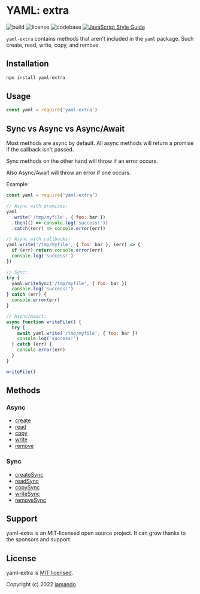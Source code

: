 # YAML: extra

![build](https://github.com/iamando/yaml-extra/workflows/build/badge.svg)
![license](https://img.shields.io/github/license/iamando/yaml-extra?color=success)
![codebase](https://github.com/iamando/yaml-extra/workflows/codebase/badge.svg)
[![JavaScript Style Guide](https://img.shields.io/badge/code_style-standard-brightgreen.svg)](https://standardjs.com)

`yaml-extra` contains methods that aren't included in the `yaml` package. Such create, read, write, copy, and remove.

## Installation

```bash
npm install yaml-extra
```

## Usage

```js
const yaml = require('yaml-extra')
```

## Sync vs Async vs Async/Await

Most methods are async by default. All async methods will return a promise if the callback isn't passed.

Sync methods on the other hand will throw if an error occurs.

Also Async/Await will throw an error if one occurs.

Example:

```js
const yaml = require('yaml-extra')

// Async with promises:
yaml
  .write('/tmp/myfile', { foo: bar })
  .then(() => console.log('success!'))
  .catch((err) => console.error(err))

// Async with callbacks:
yaml.write('/tmp/myfile', { foo: bar }, (err) => {
  if (err) return console.error(err)
  console.log('success!')
})

// Sync:
try {
  yaml.writeSync('/tmp/myfile', { foo: bar })
  console.log('success!')
} catch (err) {
  console.error(err)
}

// Async/Await:
async function writeFile() {
  try {
    await yaml.write('/tmp/myfile', { foo: bar })
    console.log('success!')
  } catch (err) {
    console.error(err)
  }
}

writeFile()
```

## Methods

### Async

- [create](docs/create.md)
- [read](docs/read.md)
- [copy](docs/copy.md)
- [write](docs/write.md)
- [remove](docs/remove.md)

### Sync

- [createSync](docs/create-sync.md)
- [readSync](docs/read-sync.md)
- [copySync](docs/copy-sync.md)
- [writeSync](docs/write-sync.md)
- [removeSync](docs/remove-sync.md)

## Support

yaml-extra is an MIT-licensed open source project. It can grow thanks to the sponsors and support.

## License

yaml-extra is [MIT licensed](LICENSE).

Copyright (c) 2022 [iamando](https://github.com/iamando)
